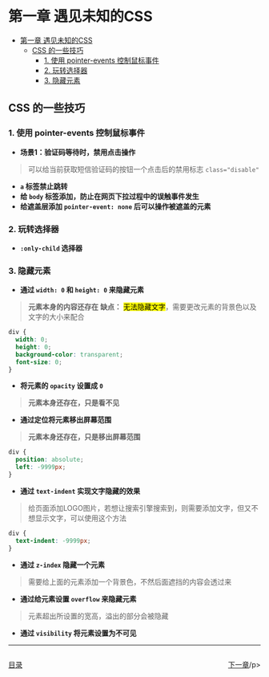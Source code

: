 # 第一章 遇见未知的CSS

- [第一章 遇见未知的CSS](#第一章-遇见未知的css)
  - [CSS 的一些技巧](#css-的一些技巧)
    - [1. 使用 pointer-events 控制鼠标事件](#1-使用-pointer-events-控制鼠标事件)
    - [2. 玩转选择器](#2-玩转选择器)
    - [3. 隐藏元素](#3-隐藏元素)


## CSS 的一些技巧
### 1. 使用 pointer-events 控制鼠标事件
- **场景1：验证码等待时，禁用点击操作**
> 可以给当前获取短信验证码的按钮一个点击后的禁用标志 `class="disable" `

- **`a` 标签禁止跳转**
- **给 `body` 标签添加，防止在网页下拉过程中的误触事件发生**
- **给遮盖层添加 `pointer-event: none` 后可以操作被遮盖的元素**
  
### 2. 玩转选择器
- **`:only-child` 选择器**

### 3. 隐藏元素
- **通过 `width: 0` 和 `height: 0` 来隐藏元素**
> **元素本身的内容还存在**
> **缺点：** <mark>无法隐藏文字</mark>，需要更改元素的背景色以及文字的大小来配合
```css
div {
  width: 0;
  height: 0;
  background-color: transparent;
  font-size: 0;
}
```

- **将元素的 `opacity` 设置成 `0`**
> **元素本身还存在，只是看不见**

- **通过定位将元素移出屏幕范围**
> **元素本身还存在，只是移出屏幕范围**
```css
div {
  position: absolute;
  left: -9999px;
}
``` 

- **通过 `text-indent` 实现文字隐藏的效果**
> 给页面添加LOGO图片，若想让搜索引擎搜索到，则需要添加文字，但又不想显示文字，可以使用这个方法
```css
div {
  text-indent: -9999px;
}
```

- **通过 `z-index` 隐藏一个元素**
> 需要给上面的元素添加一个背景色，不然后面遮挡的内容会透过来

- **通过给元素设置 `overflow` 来隐藏元素**
> 元素超出所设置的宽高，溢出的部分会被隐藏

- **通过 `visibility` 将元素设置为不可见**

---
<div style="display:flex;justify-content:space-between;">
  <p><a href="/读书笔记/CSS/CSS 核心技术详解/index.md">目录</a></p>
  <p><a href="#">下一章</a>/p>
</div>